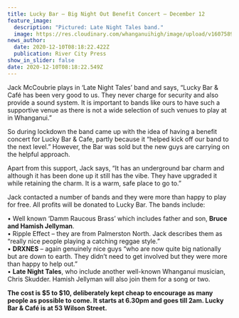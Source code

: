 ```yaml
---
title: Lucky Bar – Big Night Out Benefit Concert – December 12
feature_image:
  description: "Pictured: Late Night Tales band."
  image: https://res.cloudinary.com/whanganuihigh/image/upload/v1607589473/News/Jack_McCoubrie_plays_in_Late_Night_Tales_band_RCP_10.12.20.jpg
news_author:
  date: 2020-12-10T08:18:22.422Z
  publication: River City Press
show_in_slider: false
date: 2020-12-10T08:18:22.549Z
---
```

Jack McCoubrie plays in ‘Late Night Tales’ band and says, “Lucky Bar & Café has been very good to us. They never charge for security and also provide a sound system. It is important to bands like ours to have such a supportive venue as there is not a wide selection of such venues to play at in Whanganui.”

So during lockdown the band came up with the idea of having a benefit concert for Lucky Bar & Cafe, partly because it “helped kick off our band to the next level.” However, the Bar was sold but the new guys are carrying on the helpful approach.

Apart from this support, Jack says, “It has an underground bar charm and although it has been done up it still has the vibe. They have upgraded it while retaining the charm. It is a warm, safe place to go to.”

Jack contacted a number of bands and they were more than happy to play for free. All profits will be donated to Lucky Bar. The bands include:

• Well known ‘Damm Raucous Brass’ which includes father and son, **Bruce and Hamish Jellyman**.  
• Ripple Effect – they are from Palmerston North. Jack describes them as “really nice people playing a catching reggae style.”  
• **DRXNES** – again genuinely nice guys “who are now quite big nationally but are down to earth. They didn’t need to get involved but they were more than happy to help out.”  
• **Late Night Tales**, who include another well-known Whanganui musician, Chris Skudder. Hamish Jellyman will also join them for a song or two. 

**The cost is $5 to $10, deliberately kept cheap to encourage as many people as possible to come. It starts at 6.30pm and goes till 2am. Lucky Bar & Café is at 53 Wilson Street.**
